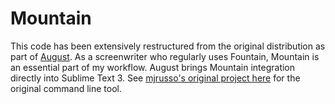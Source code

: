 # Mountain

This code has been extensively restructured from the original distribution as part of [August](https://github.com/qxoko/August).  As a screenwriter who regularly uses Fountain, Mountain is an essential part of my workflow.  August brings Mountain integration directly into Sublime Text 3.  See [mjrusso's original project here](https://github.com/mjrusso/mountain) for the original command line tool.